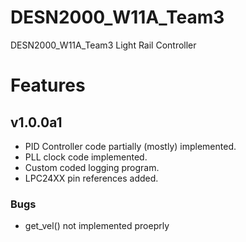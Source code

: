 # DESN2000_W11A_Team3
DESN2000_W11A_Team3 Light Rail Controller

# Features
## v1.0.0a1
* PID Controller code partially (mostly) implemented.
* PLL clock code implemented.
* Custom coded logging program.
* LPC24XX pin references added.
### Bugs
* get_vel() not implemented proeprly